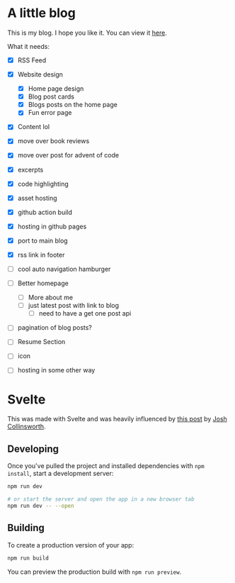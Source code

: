 # A little blog

This is my blog.
I hope you like it.
You can view it [here](https://ajone239.github.io).

What it needs:
- [x] RSS Feed
- [x] Website design
    + [x] Home page design
    + [x] Blog post cards
    + [x] Blogs posts on the home page
    + [x] Fun error page
- [x] Content lol
- [x] move over book reviews
- [x] move over post for advent of code
- [x] excerpts
- [x] code highlighting
- [x] asset hosting
- [x] github action build
- [x] hosting in github pages
- [x] port to main blog
- [x] rss link in footer
- [ ] cool auto navigation hamburger
- [ ] Better homepage
    + [ ] More about me
    + [ ] just latest post with link to blog
        * [ ] need to have a get one post api
- [ ] pagination of blog posts?
- [ ] Resume Section
- [ ] icon
- [ ] hosting in some other way


# Svelte

This was made with Svelte and was heavily influenced by [this post](https://joshcollinsworth.com/blog/build-static-sveltekit-markdown-blog) by [Josh Collinsworth](https://joshcollinsworth.com/about-me).
## Developing

Once you've pulled the project and installed dependencies with `npm install`, start a development server:

```bash
npm run dev

# or start the server and open the app in a new browser tab
npm run dev -- --open
```

## Building

To create a production version of your app:

```bash
npm run build
```

You can preview the production build with `npm run preview`.
